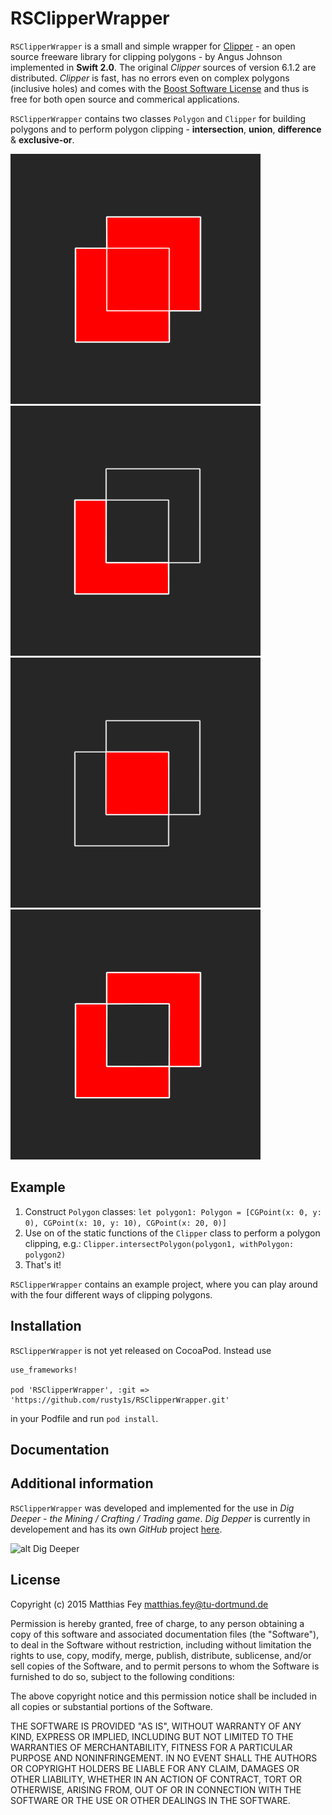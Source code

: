 # RSClipperWrapper

`RSClipperWrapper` is a small and simple wrapper for [Clipper](http://www.angusj.com/delphi/clipper.php) - an open source freeware library for clipping polygons - by Angus Johnson implemented in **Swift 2.0**. The original *Clipper* sources of version 6.1.2 are distributed. *Clipper* is fast, has no errors even on complex polygons (inclusive holes) and comes with the [Boost Software License](http://www.boost.org/LICENSE_1_0.txt) and thus is free for both open source and commerical applications.

`RSClipperWrapper` contains two classes `Polygon` and `Clipper` for building polygons and to perform polygon clipping - **intersection**, **union**, **difference** & **exclusive-or**.

![alt Union](union.png)
![alt Difference](difference.png)
![alt Intersection](intersection.png)
![alt Xor](xor.png)

## Example

1. Construct `Polygon` classes: `let polygon1: Polygon = [CGPoint(x: 0, y: 0), CGPoint(x: 10, y: 10), CGPoint(x: 20, 0)]`
2. Use on of the static functions of the `Clipper` class to perform a polygon clipping, e.g.: `Clipper.intersectPolygon(polygon1, withPolygon: polygon2)`
3. That's it!

`RSClipperWrapper` contains an example project, where you can play around with the four different ways of clipping polygons.

## Installation

`RSClipperWrapper` is not yet released on CocoaPod. Instead use

```
use_frameworks!

pod 'RSClipperWrapper', :git => 'https://github.com/rusty1s/RSClipperWrapper.git'
```

in your Podfile and run `pod install`.

## Documentation

## Additional information

`RSClipperWrapper` was developed and implemented for the use in *Dig Deeper - the Mining / Crafting / Trading game*. *Dig Depper* is currently in developement and has its own *GitHub* project [here](../../../DigDeeper).

![alt Dig Deeper](../../../DigDeeper/blob/master/logo.png)

## License

Copyright (c) 2015 Matthias Fey <matthias.fey@tu-dortmund.de>

Permission is hereby granted, free of charge, to any person obtaining a copy of this software and associated documentation files (the "Software"), to deal in the Software without restriction, including without limitation the rights to use, copy, modify, merge, publish, distribute, sublicense, and/or sell copies of the Software, and to permit persons to whom the Software is furnished to do so, subject to the following conditions:

The above copyright notice and this permission notice shall be included in all copies or substantial portions of the Software.

THE SOFTWARE IS PROVIDED "AS IS", WITHOUT WARRANTY OF ANY KIND, EXPRESS OR IMPLIED, INCLUDING BUT NOT LIMITED TO THE WARRANTIES OF MERCHANTABILITY, FITNESS FOR A PARTICULAR PURPOSE AND NONINFRINGEMENT. IN NO EVENT SHALL THE AUTHORS OR COPYRIGHT HOLDERS BE LIABLE FOR ANY CLAIM, DAMAGES OR OTHER LIABILITY, WHETHER IN AN ACTION OF CONTRACT, TORT OR OTHERWISE, ARISING FROM, OUT OF OR IN CONNECTION WITH THE SOFTWARE OR THE USE OR OTHER DEALINGS IN THE SOFTWARE.